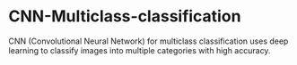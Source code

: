 # CNN-Multiclass-classification
CNN (Convolutional Neural Network) for multiclass classification uses deep learning to classify images into multiple categories with high accuracy.

